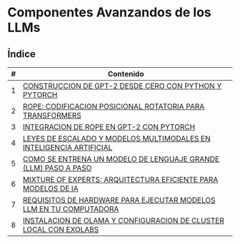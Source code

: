 # Componentes Avanzandos de los LLMs

## Índice

| # | Contenido |
|---|-----------|
| 1 | [CONSTRUCCION DE GPT-2 DESDE CERO CON PYTHON Y PYTORCH](./01_Construccion_de_GPT-2.md) |
| 2 | [ROPE: CODIFICACION POSICIONAL ROTATORIA PARA TRANSFORMERS](./02_RoPE.md) |
| 3 | [INTEGRACION DE ROPE EN GPT-2 CON PYTORCH](./03_Integracion_de_Rope_en_GPT-2.md) |
| 4 | [LEYES DE ESCALADO Y MODELOS MULTIMODALES EN INTELIGENCIA ARTIFICIAL](./04_Leyes_de_escalado_y_modelos_multimodales.md) |
| 5 | [COMO SE ENTRENA UN MODELO DE LENGUAJE GRANDE (LLM) PASO A PASO](./05_Cómo_se_entrena_un_LLM.md) |
| 6 | [MIXTURE OF EXPERTS: ARQUITECTURA EFICIENTE PARA MODELOS DE IA](./06_Mixture_of_Experts_arquitectura_eficiente_para_modelos_de_IA.md) |
| 7 | [REQUISITOS DE HARDWARE PARA EJECUTAR MODELOS LLM EN TU COMPUTADORA](./07_Requisitos_de_hardware_para_ejecutar_modelos%20LLM.md) |
| 8 | [INSTALACION DE OLAMA Y CONFIGURACION DE CLUSTER LOCAL CON EXOLABS](./08_Instalacion_de_olama_y_configuracion_de_cluster_local_con_ExoLabs.md) |
